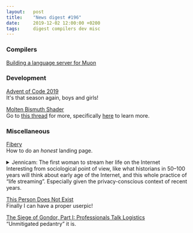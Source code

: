 ```yaml
---
layout:   post
title:    "News digest #196"
date:     2019-12-02 12:00:00 +0200
tags:     digest compilers dev misc
---
```


### Compilers

[Building a language server for Muon](https://nickmqb.github.io/2019/11/24/building-a-language-server-for-muon.html)

### Development

[Advent of Code 2019](https://adventofcode.com/)<br/>
It's that season again, boys and girls!

[Molten Bismuth Shader](https://www.shadertoy.com/view/WdVXWy)<br/>
Go to [this thread](https://news.ycombinator.com/item?id=21658301) for more, specifically [here](https://news.ycombinator.com/item?id=21660023) to learn more.

### Miscellaneous

[Fibery](https://fibery.io/anxiety)<br/>
How to do an _honest_ landing page.

<details>
  <summary>Jennicam: The first woman to stream her life on the Internet</summary>
  <a href="https://www.bbc.com/news/magazine-37681006">BBC story</a> from 2016 that started this binge.<br/>
  <a href="https://en.wikipedia.org/wiki/Jennifer_Ringley">Wikipedia article</a>.

  Some coverage at the time:
  <ul>
    <li><a href="https://www.latimes.com/archives/la-xpm-1997-oct-01-ls-37894-story.html">Jenni, Jenni, Jenni: A Life Laid Bare on the Computer Screen</a> (1997)</li>
    <li><a href="https://www.washingtoncitypaper.com/news/article/13013765/voyeur-eyes-only">Voyeur Eyes Only: Jennifer Ringley's real-time web of life</a> (1997)</li>
    <li><a href="http://edition.cnn.com/SHOWBIZ/Movies/9903/26/jennicam/">'Ed' of the Internet: JenniCAM going strong after three years</a> (1999)</li>
  </ul>

  Also, <a href="https://www.imdb.com/title/tt0498329/">this movie</a> and <a href="https://www.utopiatv.nl/live">this TV program</a>.</br>
  Now, a punchline: Jennifer did this <em>24 year ago</em>.
</details>
Interesting from sociological point of view, like what historians in 50–100 years will think about early age of the Internet, and this whole practice of “life streaming”. Especially given the privacy-conscious context of recent years.<br/>

[This Person Does Not Exist](https://thispersondoesnotexist.com/)<br/>
Finally I can have a proper userpic!

[The Siege of Gondor, Part I: Professionals Talk Logistics](https://acoup.blog/2019/05/10/collections-the-siege-of-gondor/)<br/>
“Unmitigated pedantry” it is.
